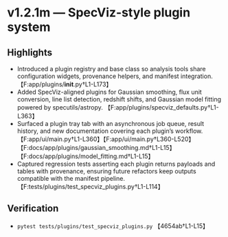# v1.2.1m — SpecViz-style plugin system

## Highlights
- Introduced a plugin registry and base class so analysis tools share configuration widgets, provenance helpers, and manifest integration. 【F:app/plugins/__init__.py†L1-L173】
- Added SpecViz-aligned plugins for Gaussian smoothing, flux unit conversion, line list detection, redshift shifts, and Gaussian model fitting powered by specutils/astropy. 【F:app/plugins/specviz_defaults.py†L1-L363】
- Surfaced a plugin tray tab with an asynchronous job queue, result history, and new documentation covering each plugin’s workflow. 【F:app/ui/main.py†L1-L360】【F:app/ui/main.py†L360-L520】【F:docs/app/plugins/gaussian_smoothing.md†L1-L15】【F:docs/app/plugins/model_fitting.md†L1-L15】
- Captured regression tests asserting each plugin returns payloads and tables with provenance, ensuring future refactors keep outputs compatible with the manifest pipeline. 【F:tests/plugins/test_specviz_plugins.py†L1-L114】

## Verification
- `pytest tests/plugins/test_specviz_plugins.py` 【4654ab†L1-L15】
